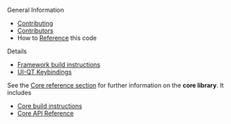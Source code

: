 General Information
* [Contributing](CONTRIBUTING.md)
* [Contributors](CONTRIBUTORS.md)
* How to [Reference](REFERENCE.md) this code

Details
* [Framework build instructions](BUILD.md)
* [UI-QT Keybindings](UI-Qt.md)

See the [Core reference section](../core/docs/README.md) for further information on the **core library**.
It includes
* [Core build instructions](../core/docs/BUILD.md)
* [Core API Reference](../core/docs/API.md)